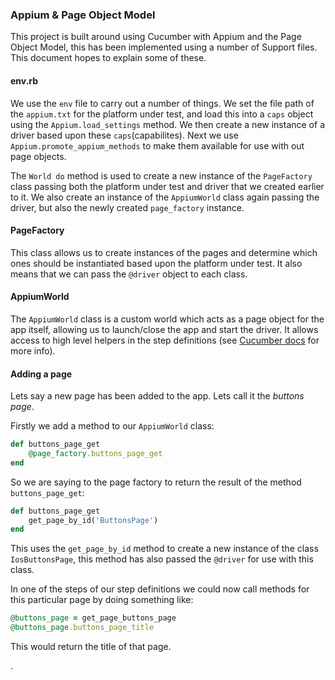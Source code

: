 ### Appium & Page Object Model

This project is built around using Cucumber with Appium and the Page Object Model, this has been implemented using a number of Support files. This document hopes to explain some of these.

#### env.rb

We use the `env` file to carry out a number of things. We set the file path of the `appium.txt` for the platform under test, and load this into a `caps` object using the `Appium.load_settings` method. We then create a new instance of a driver based upon these `caps`(capabilites). Next we use `Appium.promote_appium_methods` to make them available for use with out page objects.

The `World do` method is used to create a new instance of the `PageFactory` class passing both the platform under test and driver that we created earlier to it. We also create an instance of the `AppiumWorld` class again passing the driver, but also the newly created `page_factory` instance.

#### PageFactory

This class allows us to create instances of the pages and determine which ones should be instantiated based upon the platform under test. It also means that we can pass the `@driver` object to each class.

#### AppiumWorld

The `AppiumWorld` class is a custom world which acts as a page object for the app itself, allowing us to launch/close the app and start the driver. It allows access to high level helpers in the step definitions (see [Cucumber docs](https://github.com/cucumber/cucumber/wiki/A-Whole-New-World) for more info).

#### Adding a page

Lets say a new page has been added to the app. Lets call it the _buttons page_.

Firstly we add a method to our `AppiumWorld` class:
```ruby
def buttons_page_get
    @page_factory.buttons_page_get
end
```
So we are saying to the page factory to return the result of the method `buttons_page_get`:
```ruby
def buttons_page_get
    get_page_by_id('ButtonsPage')
end
```
This uses the `get_page_by_id` method to create a new instance of the class `IosButtonsPage`, this method has also passed the `@driver` for use with this class.

In one of the steps of our step definitions we could now call methods for this particular page by doing something like:
```ruby
@buttons_page = get_page_buttons_page
@buttons_page.buttons_page_title
```
This would return the title of that page.







.

